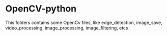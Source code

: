 # OpenCV-python
This folders contains some OpenCv files, like edge_detection, image_save, video_processing, image_processing, image_filtering, etcs
